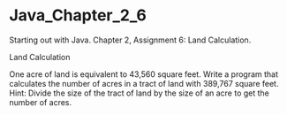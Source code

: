 # Java_Chapter_2_6
Starting out with Java. Chapter 2, Assignment 6: Land Calculation.

Land Calculation

One acre of land is equivalent to 43,560 square feet. Write a program that calculates the
number of acres in a tract of land with 389,767 square feet. Hint: Divide the size of the tract
of land by the size of an acre to get the number of acres.
